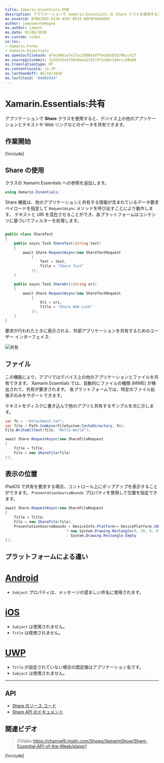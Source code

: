```yaml
---
title: Xamarin.Essentials:共有
description: アプリケーションで Xamarin.Essentials の Share クラスを使用すると、テキストや Web リンクなどのデータを、デバイス上の他のアプリケーションと共有できます。
ms.assetid: B7B01D55-0129-4C87-B515-89F8F4E94665
author: jamesmontemagno
ms.author: jamont
ms.date: 01/06/2020
ms.custom: video
no-loc:
- Xamarin.Forms
- Xamarin.Essentials
ms.openlocfilehash: ef4c9961e7e1fac20084247f4c85e87b79bcc427
ms.sourcegitcommit: 32d2476a5f9016baa231b7471c88c1d4ccc08eb8
ms.translationtype: HT
ms.contentlocale: ja-JP
ms.lasthandoff: 06/18/2020
ms.locfileid: "84801934"
---
```

# <a name="xamarinessentials-share"></a>Xamarin.Essentials:共有

アプリケーションで **Share** クラスを使用すると、デバイス上の他のアプリケーションとテキストや Web リンクなどのデータを共有できます。

## <a name="get-started"></a>作業開始

[!include[](~/essentials/includes/get-started.md)]

## <a name="using-share"></a>Share の使用

クラスの Xamarin.Essentials への参照を追加します。

```csharp
using Xamarin.Essentials;
```

Share 機能は、他のアプリケーションと共有する情報が含まれているデータ要求ペイロードを指定して `RequestAsync` メソッドを呼び出すことにより動作します。 テキストと URI を混在させることができ、各プラットフォームはコンテンツに基づいてフィルターを処理します。

```csharp

public class ShareTest
{
    public async Task ShareText(string text)
    {
        await Share.RequestAsync(new ShareTextRequest
            {
                Text = text,
                Title = "Share Text"
            });
    }

    public async Task ShareUri(string uri)
    {
        await Share.RequestAsync(new ShareTextRequest
            {
                Uri = uri,
                Title = "Share Web Link"
            });
    }
}
```

要求が行われたときに表示される、外部アプリケーションを共有するためのユーザー インターフェイス:

![共有](images/share.png)

## <a name="files"></a>ファイル

この機能により、アプリではデバイス上の他のアプリケーションとファイルを共有できます。 Xamarin.Essentials では、自動的にファイルの種類 (MIME) が検出されて、共有が要求されます。 各プラットフォームでは、特定のファイル拡張子のみをサポートできます。

テキストをディスクに書き込んで他のアプリと共有するサンプルを次に示します。

```csharp
var fn =  "Attachment.txt";
var file = Path.Combine(FileSystem.CacheDirectory, fn);
File.WriteAllText(file, "Hello World");

await Share.RequestAsync(new ShareFileRequest
{
    Title = Title,
    File = new ShareFile(file)
});
```

## <a name="presentation-location"></a>表示の位置

iPadOS で共有を要求する場合、コントロール上にポップアップを表示することができます。 `PresentationSourceBounds` プロパティを使用して位置を指定できます。

```csharp
await Share.RequestAsync(new ShareFileRequest
{
    Title = Title,
    File = new ShareFile(file),
    PresentationSourceBounds = DeviceInfo.Platform== DevicePlatform.iOS && DeviceInfo.Idiom == DeviceIdiom.Tablet
                            ? new System.Drawing.Rectangle(0, 20, 0, 0)
                            : System.Drawing.Rectangle.Empty
});
```

## <a name="platform-differences"></a>プラットフォームによる違い

# <a name="android"></a>[Android](#tab/android)

- `Subject` プロパティは、メッセージの望ましい件名に使用されます。

# <a name="ios"></a>[iOS](#tab/ios)

- `Subject` は使用されません。
- `Title` は使用されません。

# <a name="uwp"></a>[UWP](#tab/uwp)

- `Title` が設定されていない場合の既定値はアプリケーション名です。
- `Subject` は使用されません。

-----

## <a name="api"></a>API

- [Share のソース コード](https://github.com/xamarin/Essentials/tree/main/Xamarin.Essentials/Share)
- [Share API のドキュメント](xref:Xamarin.Essentials.Share)

## <a name="related-video"></a>関連ビデオ

> [!Video https://channel9.msdn.com/Shows/XamarinShow/Share-Essential-API-of-the-Week/player]

[!include[](~/essentials/includes/xamarin-show-essentials.md)]
